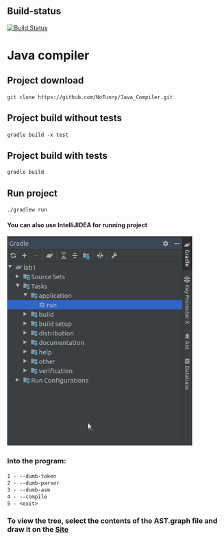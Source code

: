 ## Build-status
[![Build Status](https://travis-ci.com/NoFunny/Java_Compiler.svg?branch=master)](https://travis-ci.com/NoFunny/Java_Compiler)
# Java compiler

## Project download
```
git clone https://github.com/NoFunny/Java_Compiler.git
```

## Project build without tests
```
gradle build -x test
```

## Project build with tests
```
gradle build
```

## Run project 
```
./gradlew run
```


#### You can also use IntelliJIDEA for running project
![Image](https://github.com/NoFunny/Java_Compiler/raw/master/src/main/resources/info.jpeg)

### Into the program:
```
1 - --dumb-token
2 - --dumb-parser
3 - --dumb-asm
4 - --compile
5 - <exit>
```

### To view the tree, select the contents of the AST.graph file and draw it on the [Site](http://www.webgraphviz.com/)

